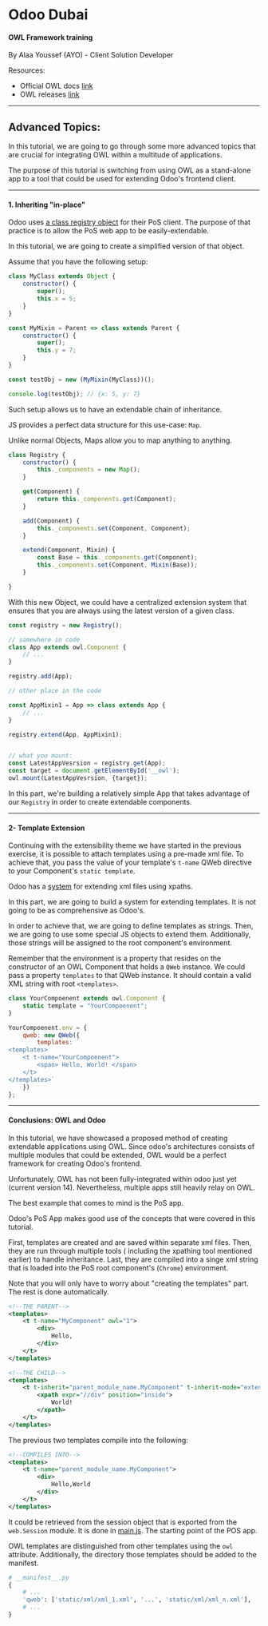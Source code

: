 Odoo Dubai
==========

#### OWL Framework training

By Alaa Youssef (AYO) - Client Solution Developer

Resources:

- Official OWL docs [link](https://github.com/odoo/owl/tree/master/doc)
- OWL releases [link](https://github.com/odoo/owl/releases)

------------------

Advanced Topics:
----------------

In this tutorial, we are going to go through some more advanced topics that are crucial for integrating OWL within a
multitude of applications.

The purpose of this tutorial is switching from using OWL as a stand-alone app to a tool that could be used for extending
Odoo's frontend client.

---

#### 1. Inheriting "in-place"

Odoo
uses [a class registry object](https://github.com/odoo/odoo/blob/14.0/addons/point_of_sale/static/src/js/ClassRegistry.js)
for their PoS client. The purpose of that practice is to allow the PoS web app to be easily-extendable.

In this tutorial, we are going to create a simplified version of that object.

Assume that you have the following setup:

```javascript
class MyClass extends Object {
    constructor() {
        super();
        this.x = 5;
    }
}

const MyMixin = Parent => class extends Parent {
    constructor() {
        super();
        this.y = 7;
    }
}

const testObj = new (MyMixin(MyClass))();

console.log(testObj); // {x: 5, y: 7}
```

Such setup allows us to have an extendable chain of inheritance.

JS provides a perfect data structure for this use-case: `Map`.

Unlike normal Objects, Maps allow you to map anything to anything.

```javascript
class Registry {
    constructor() {
        this._components = new Map();
    }

    get(Component) {
        return this._components.get(Component);
    }

    add(Component) {
        this._components.set(Component, Component);
    }

    extend(Component, Mixin) {
        const Base = this._components.get(Component);
        this._components.set(Component, Mixin(Base));
    }

}
```

With this new Object, we could have a centralized extension system that ensures that you are always using the latest
version of a given class.

```javascript
const registry = new Registry();

// somewhere in code
class App extends owl.Component {
    // ...
}

registry.add(App);

// other place in the code

const AppMixin1 = App => class extends App {
    // ...
}

registry.extend(App, AppMixin1);


// what you mount:
const LatestAppVesrsion = registry.get(App);
const target = document.getElementById('__owl');
owl.mount(LatestAppVesrsion, {target});
```

In this part, we're building a relatively simple App that takes advantage of our `Registry` in order to create
extendable components.

---

#### 2- Template Extension

Continuing with the extensibility theme we have started in the previous exercise, it is possible to attach templates
using a pre-made xml file. To achieve that, you pass the value of your template's `t-name` QWeb directive to your
Component's `static template`.

Odoo has a [system](https://github.com/odoo/odoo/blob/14.0/odoo/tools/template_inheritance.py) for extending xml files
using xpaths.

In this part, we are going to build a system for extending templates. It is not going to be as comprehensive as Odoo's.

In order to achieve that, we are going to define templates as strings. Then, we are going to use some special JS objects
to extend them. Additionally, those strings will be assigned to the root component's environment.

Remember that the environment is a property that resides on the constructor of an OWL Component that holds a `QWeb`
instance. We could pass a property `templates` to that QWeb instance. It should contain a valid XML string with
root `<templates>`.

```javascript
class YourCompoenent extends owl.Component {
    static template = "YourCompoenent";
}

YourCompoenent.env = {
    qweb: new QWeb({
        templates: `
<templates>
    <t t-name="YourCompoenent">
        <span> Hello, World! </span>
    </t>
</templates>`
    })
};
```

---

#### Conclusions: OWL and Odoo

In this tutorial, we have showcased a proposed method of creating extendable applications using OWL. Since odoo's
architectures consists of multiple modules that could be extended, OWL would be a perfect framework for creating Odoo's
frontend.

Unfortunately, OWL has not been fully-integrated within odoo just yet (current version 14). Nevertheless, multiple apps
still heavily relay on OWL.

The best example that comes to mind is the PoS app.

Odoo's PoS App makes good use of the concepts that were covered in this tutorial.

First, templates are created and are saved within separate xml files. Then, they are run through multiple tools (
including the xpathing tool mentioned earlier) to handle inheritance. Last, they are compiled into a singe xml string
that is loaded into the PoS root component's (`Chrome`) environment.

Note that you will only have to worry about "creating the templates" part. The rest is done automatically.

```xml
<!--THE PARENT-->
<templates>
    <t t-name="MyComponent" owl="1">
        <div>
            Hello,
        </div>
    </t>
</templates>
```

```xml
<!--THE CHILD-->
<templates>
    <t t-inherit="parent_module_name.MyComponent" t-inherit-mode="extension" owl="1">
        <xpath expr="//div" position="inside">
            World!
        </xpath>
    </t>
</templates>
```

The previous two templates compile into the following:

```xml
<!--COMPILES INTO-->
<templates>
    <t t-name="parent_module_name.MyComponent">
        <div>
            Hello,World
        </div>
    </t>
</templates>
```

It could be retrieved from the session object that is exported from the `web.Session` module. It is done
in [main.js](https://github.com/odoo/odoo/blob/14.0/addons/point_of_sale/static/src/js/main.js#L33). The starting point
of the POS app.

OWL templates are distinguished from other templates using the `owl` attribute. Additionally, the directory those
templates should be added to the manifest.

```python
# __manifest__.py
{
    # ...
    'qweb': ['static/xml/xml_1.xml', '...', 'static/xml/xml_n.xml'],
    # ...
}
```